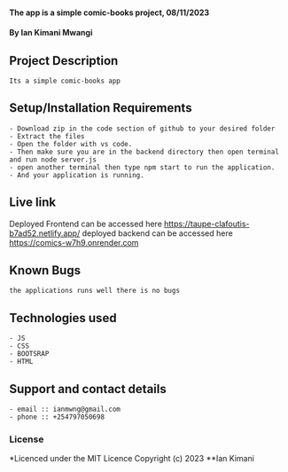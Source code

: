 #### The app is a simple comic-books project, 08/11/2023
#### **By Ian Kimani Mwangi**
## Project Description
    Its a simple comic-books app
## Setup/Installation Requirements
    - Download zip in the code section of github to your desired folder
    - Extract the files
    - Open the folder with vs code.
    - Then make sure you are in the backend directory then open terminal and run node server.js
    - open another terminal then type npm start to run the application.
    - And your application is running.
       
## Live link
Deployed Frontend can be accessed here https://taupe-clafoutis-b7ad52.netlify.app/
deployed backend can be accessed here  https://comics-w7h9.onrender.com


## Known Bugs
    the applications runs well there is no bugs
    

## Technologies used
    - JS
    - CSS
    - BOOTSRAP
    - HTML

## Support and contact details
    - email :: ianmwng@gmail.com
    - phone :: +254797050698

### License
*Licenced under the MIT Licence
Copyright (c) 2023 **Ian Kimani